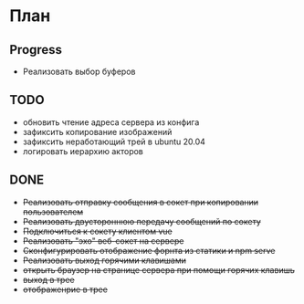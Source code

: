 # План
## Progress
* Реализовать выбор буферов

## TODO
* обновить чтение адреса сервера из конфига
* зафиксить копирование изображений
* зафиксить неработающий трей в ubuntu 20.04
* логировать иерархию акторов

## DONE
* ~~Реализовать отправку сообщения в сокет при копировании пользователем~~
* ~~Реализовать двустороннюю передачу сообщений по сокету~~
* ~~Подключиться к сокету клиентом vue~~
* ~~Реализовать "эхо" веб-сокет на сервере~~
* ~~Сконфигурировать отображение форнта из статики и npm serve~~
* ~~Реализовать выход горячими клавишами~~
* ~~открыть браузер на странице сервера при помощи горячих клавишь~~
* ~~выход в трее~~
* ~~отображенрие в трее~~
